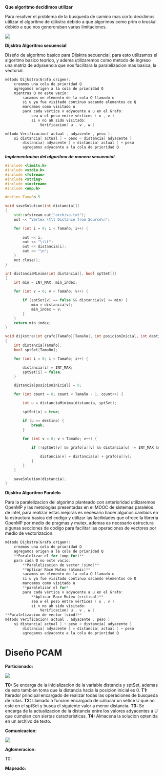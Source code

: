 **Que algoritmo decidimos utilizar**

Para resolver el problema de la busqueda de camino mas corto decidimos utilizar el algoritmo de djikstra debido a que algorimos como prim o kruskal debido a que nos genereraban varias limitaciones.

![](https://i.imgur.com/nWLftyu.png)


**Dijsktra Algoritmo secuencial**

Diseño de algoritmo basico para Dijsktra secuencial, para esto utilizamos el algoritmo basico teorico, y adema utilizaremos como metodo de ingreso una matriz de adyasencia que nos facilitara la paralelizacion mas basica, la vectorial.

```cpp
método Dijkstra(Grafo,origen):
    creamos una cola de prioridad Q
    agregamos origen a la cola de prioridad Q
    mientras Q no este vacío:
        sacamos un elemento de la cola Q llamado u
        si u ya fue visitado continuo sacando elementos de Q    
        marcamos como visitado u
        para cada vértice v adyacente a u en el Grafo:
            sea w el peso entre vértices ( u , v )  
            si v no ah sido visitado:
                Verificacion( u , v , w )

método Verificacion( actual , adyacente , peso ):
    si distancia[ actual ] + peso < distancia[ adyacente ]
        distancia[ adyacente ] = distancia[ actual ] + peso
        agregamos adyacente a la cola de prioridad Q
```


***Implementacion del algoritmo de manera secuencial***

```cpp
#include <limits.h> 
#include <stdio.h> 
#include <fstream>
#include <string>
#include <iostream>
#include <omp.h>

#define Tamaño 5

void saveSolution(int distancia[])
{
	std::ofstream out("archivo.txt");
	out << "Vertex \t\t Distance from Source\n";

	for (int i = 0; i < Tamaño; i++) {
    
		out << i;
		out << "\t\t";
		out << distancia[i];
		out << "\n";
	}
	out.close();
}

int distanciaMinima(int distancia[], bool sptSet[])
{
	int min = INT_MAX, min_index;

	for (int v = 0; v < Tamaño; v++) {

		if (sptSet[v] == false && distancia[v] <= min) {
			min = distancia[v];
			min_index = v;
		}
	}
	return min_index;
}

void dijkstra(int grafo[Tamaño][Tamaño], int posicionInicial, int destino)
{
	int distancia[Tamaño];
	bool sptSet[Tamaño];

	for (int i = 0; i < Tamaño; i++) {

		distancia[i] = INT_MAX;
		sptSet[i] = false;
	}

	distancia[posicionInicial] = 0;

	for (int count = 0; count < Tamaño - 1; count++) {

		int u = distanciaMinima(distancia, sptSet);

		sptSet[u] = true;

		if (u == destino) {
			break;
		}
        
		for (int v = 0; v < Tamaño; v++) {

			if (!sptSet[v] && grafo[u][v] && distancia[u] != INT_MAX && distancia[u] + grafo[u][v] < distancia[v]) {

				distancia[v] = distancia[u] + grafo[u][v];
			}
		}
	}

	saveSolution(distancia);
}

```

**Dijsktra Algoritmo Paralelo**

Para la paralelizacion del algorimo planteado con anterioridad utilizaremos OpenMP y las metologias presentadas en el MOOC de sistemas paralelos de intel, para realizar estas mejoras es necesario hacer algunos cambios en la estructura basica del codigo y utilizar las facilidades que ofrece la libreria OpenMP por medio de pragmas y mutex, ademas es necesario estructura algunas secciones de codigo para facilitar las operaciones de vectores por medio de vectorizacion.
```cpp
método Dijkstra(Grafo,origen):
    creamos una cola de prioridad Q
    agregamos origen a la cola de prioridad Q
    **Paralelizar el for (omp for)**
    para cada Q no este vacío:
        **Paralelizacion de vector (simd)**
        **Aplicar Race Mutex (atomic)**  
        sacamos un elemento de la cola Q llamado u
        si u ya fue visitado continuo sacando elementos de Q 
        marcamos como visitado u
        **paralelizar el for*
        para cada vértice v adyacente a u en el Grafo:
            **Aplicar Race Mutex (critical)**  
            sea w el peso entre vértices ( u , v )  
            si v no ah sido visitado:
                Verificacion( u , v , w )
**Paralelizacion de vector (simd)**
método Verificacion( actual , adyacente , peso ):
    si distancia[ actual ] + peso < distancia[ adyacente ]
        distancia[ adyacente ] = distancia[ actual ] + peso
        agregamos adyacente a la cola de prioridad Q
```

# Diseño PCAM 

**Particionado:**

![](https://i.imgur.com/SDTCPi0.png)


**T0:** Se encarga de la inicializacion de la variable distancia y sptSet, ademas de esto tambien toma que la distancia hacia la posicion inicial es 0.
**T1:** Iterador principal encargado de realizar todas las operaciones de busqueda de rutas.
**T2:** Llamado a funcion encargada de calcular un vetice U que no este en el sptSet y busca el siguiente valor a menor distancia.
**T3:** Se encarga de la actualizacion de la distancia entre los valores adyacentes a U que cumplan con siertas caracteristicas.
**T4:** Almacena la solucion optenida en un archivo de texto.

**Comunicacion:**

![](https://i.imgur.com/SaxzCjN.jpg)

**Aglomeracion:**

T0:

**Mapeado:**